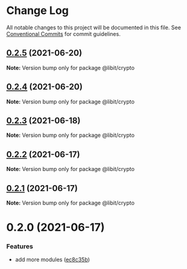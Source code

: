 # Change Log

All notable changes to this project will be documented in this file.
See [Conventional Commits](https://conventionalcommits.org) for commit guidelines.

## [0.2.5](https://gitr.net/mindary/libit/compare/@libit/crypto@0.2.4...@libit/crypto@0.2.5) (2021-06-20)

**Note:** Version bump only for package @libit/crypto





## [0.2.4](https://gitr.net/mindary/libit/compare/@libit/crypto@0.2.3...@libit/crypto@0.2.4) (2021-06-20)

**Note:** Version bump only for package @libit/crypto





## [0.2.3](https://gitr.net/mindary/libit/compare/@libit/crypto@0.2.2...@libit/crypto@0.2.3) (2021-06-18)

**Note:** Version bump only for package @libit/crypto





## [0.2.2](https://gitr.net/mindary/libit/compare/@libit/crypto@0.2.1...@libit/crypto@0.2.2) (2021-06-17)

**Note:** Version bump only for package @libit/crypto





## [0.2.1](https://gitr.net/mindary/libit/compare/@libit/crypto@0.2.0...@libit/crypto@0.2.1) (2021-06-17)

**Note:** Version bump only for package @libit/crypto





# 0.2.0 (2021-06-17)


### Features

* add more modules ([ec8c35b](https://gitr.net/mindary/libit/commits/ec8c35b18b46fd894731b63383e766973070cc52))
